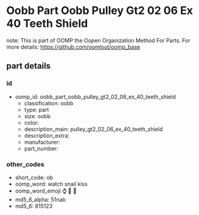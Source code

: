 # Oobb Part Oobb Pulley Gt2 02 06 Ex 40 Teeth Shield  

note: This is part of OOMP the Oopen Organization Method For Parts. For more details: https://github.com/oomlout/oomp_base

##  part details





### id
* oomp_id: oobb_part_oobb_pulley_gt2_02_06_ex_40_teeth_shield
  * classification: oobb
  * type: part
  * size: oobb
  * color: 
  * description_main: pulley_gt2_02_06_ex_40_teeth_shield
  * description_extra: 
  * manufacturer: 
  * part_number: 

### other_codes
* short_code: ob
* oomp_word: watch snail kiss
* oomp_word_emoji :watch: :snail: :kiss:
* md5_6_alpha: 51nab
* md5_6: 815123
